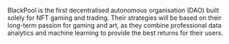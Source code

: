 BlackPool is the first decentralised autonomous organisation (DAO) built solely for NFT gaming and trading. Their strategies will be based on their long-term passion for gaming and art, as they combine professional data analytics and machine learning to provide the best returns for their users.